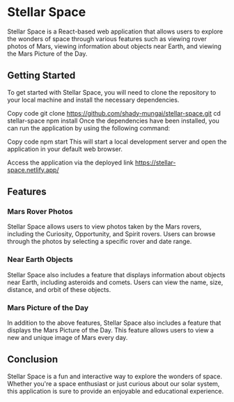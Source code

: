 # Stellar Space
Stellar Space is a React-based web application that allows users to explore the wonders of space through various features such as viewing rover photos of Mars, viewing information about objects near Earth, and viewing the Mars Picture of the Day.

## Getting Started
To get started with Stellar Space, you will need to clone the repository to your local machine and install the necessary dependencies.

Copy code
git clone https://github.com/shady-mungai/stellar-space.git
                    cd stellar-space
                    npm install
Once the dependencies have been installed, you can run the application by using the following command:

Copy code
                    npm start
This will start a local development server and open the application in your default web browser.

Access the application via the deployed link 
                    https://stellar-space.netlify.app/

## Features
### Mars Rover Photos
Stellar Space allows users to view photos taken by the Mars rovers, including the Curiosity, Opportunity, and Spirit rovers. Users can browse through the photos by selecting a specific rover and date range.

### Near Earth Objects
Stellar Space also includes a feature that displays information about objects near Earth, including asteroids and comets. Users can view the name, size, distance, and orbit of these objects.

### Mars Picture of the Day
In addition to the above features, Stellar Space also includes a feature that displays the Mars Picture of the Day. This feature allows users to view a new and unique image of Mars every day.

## Conclusion
Stellar Space is a fun and interactive way to explore the wonders of space. Whether you're a space enthusiast or just curious about our solar system, this application is sure to provide an enjoyable and educational experience.